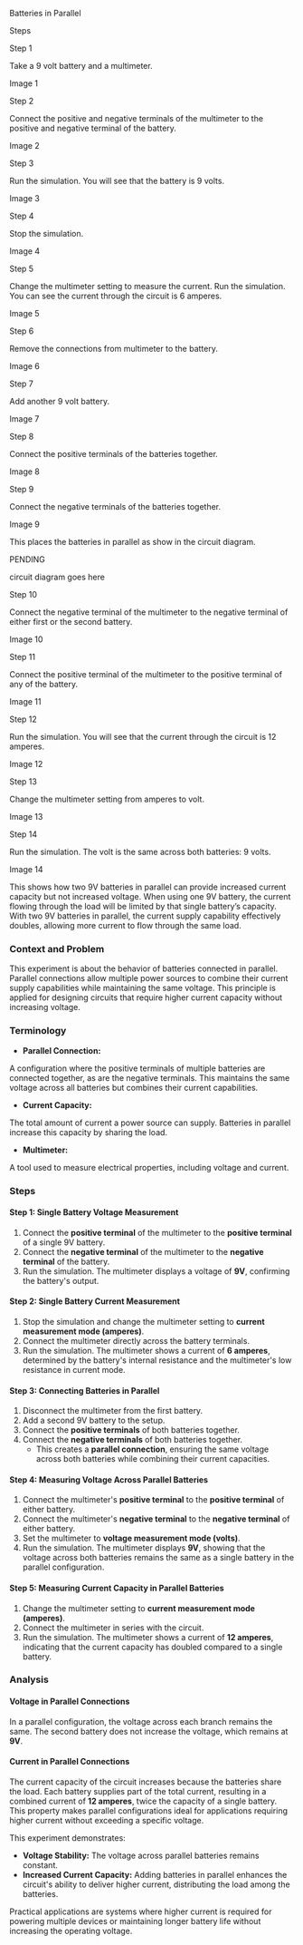 Batteries in Parallel

Steps

Step 1

Take a 9 volt battery and a multimeter.

Image 1

Step 2

Connect the positive and negative terminals of the multimeter to the positive and negative terminal of the battery.

Image 2

Step 3

Run the simulation. You will see that the battery is 9 volts.

Image 3

Step 4

Stop the simulation.

Image 4

Step 5

Change the multimeter setting to measure the current. Run the simulation. You can see the current through the circuit is 6 amperes.

Image 5

Step 6

Remove the connections from multimeter to the battery.

Image 6

Step 7

Add another 9 volt battery.

Image 7

Step 8

Connect the positive terminals of the batteries together.

Image 8

Step 9

Connect the negative terminals of the batteries together.

Image 9

This places the batteries in parallel as show in the circuit diagram.

PENDING

circuit diagram goes here

Step 10

Connect the negative terminal of the multimeter to the negative terminal of either first or the second battery.

Image 10

Step 11

Connect the positive terminal of the multimeter to the positive terminal of any of the battery.

Image 11

Step 12

Run the simulation. You will see that the current through the circuit is 12 amperes.

Image 12

Step 13

Change the multimeter setting from amperes to volt.

Image 13

Step 14

Run the simulation. The volt is the same across both batteries: 9 volts.

Image 14

This shows how two 9V batteries in parallel can provide increased current capacity but not increased voltage. When using one 9V battery, the current flowing through the load will be limited by that single battery’s capacity. With two 9V batteries in parallel, the current supply capability effectively doubles, allowing more current to flow through the same load.

### Context and Problem

This experiment is about the behavior of batteries connected in parallel. Parallel connections allow multiple power sources to combine their current supply capabilities while maintaining the same voltage. This principle is applied for designing circuits that require higher current capacity without increasing voltage.

### Terminology

- **Parallel Connection:**

A configuration where the positive terminals of multiple batteries are connected together, as are the negative terminals. This maintains the same voltage across all batteries but combines their current capabilities.

- **Current Capacity:**

The total amount of current a power source can supply. Batteries in parallel increase this capacity by sharing the load.

- **Multimeter:**

A tool used to measure electrical properties, including voltage and current.

### Steps

#### **Step 1: Single Battery Voltage Measurement**

1. Connect the **positive terminal** of the multimeter to the **positive terminal** of a single 9V battery.
2. Connect the **negative terminal** of the multimeter to the **negative terminal** of the battery.
3. Run the simulation. The multimeter displays a voltage of **9V**, confirming the battery's output.

#### **Step 2: Single Battery Current Measurement**

1. Stop the simulation and change the multimeter setting to **current measurement mode (amperes)**.
2. Connect the multimeter directly across the battery terminals.
3. Run the simulation. The multimeter shows a current of **6 amperes**, determined by the battery's internal resistance and the multimeter's low resistance in current mode.

#### **Step 3: Connecting Batteries in Parallel**

1. Disconnect the multimeter from the first battery.
2. Add a second 9V battery to the setup.
3. Connect the **positive terminals** of both batteries together.
4. Connect the **negative terminals** of both batteries together.
   - This creates a **parallel connection**, ensuring the same voltage across both batteries while combining their current capacities.

#### **Step 4: Measuring Voltage Across Parallel Batteries**

1. Connect the multimeter's **positive terminal** to the **positive terminal** of either battery.
2. Connect the multimeter's **negative terminal** to the **negative terminal** of either battery.
3. Set the multimeter to **voltage measurement mode (volts)**.
4. Run the simulation. The multimeter displays **9V**, showing that the voltage across both batteries remains the same as a single battery in the parallel configuration.

#### **Step 5: Measuring Current Capacity in Parallel Batteries**

1. Change the multimeter setting to **current measurement mode (amperes)**.
2. Connect the multimeter in series with the circuit.
3. Run the simulation. The multimeter shows a current of **12 amperes**, indicating that the current capacity has doubled compared to a single battery.

### Analysis

#### Voltage in Parallel Connections

In a parallel configuration, the voltage across each branch remains the same. The second battery does not increase the voltage, which remains at **9V**.

#### Current in Parallel Connections

The current capacity of the circuit increases because the batteries share the load. Each battery supplies part of the total current, resulting in a combined current of **12 amperes**, twice the capacity of a single battery. This property makes parallel configurations ideal for applications requiring higher current without exceeding a specific voltage.

This experiment demonstrates:

- **Voltage Stability:** The voltage across parallel batteries remains constant.
- **Increased Current Capacity:** Adding batteries in parallel enhances the circuit's ability to deliver higher current, distributing the load among the batteries.

Practical applications are systems where higher current is required for powering multiple devices or maintaining longer battery life without increasing the operating voltage.

